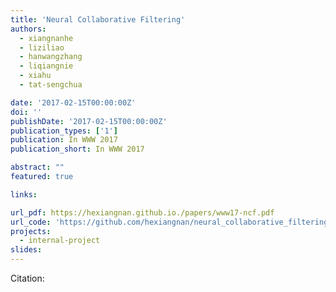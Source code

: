 ```yaml
---
title: 'Neural Collaborative Filtering'
authors:
  - xiangnanhe
  - liziliao
  - hanwangzhang
  - liqiangnie
  - xiahu
  - tat-sengchua

date: '2017-02-15T00:00:00Z'
doi: ''
publishDate: '2017-02-15T00:00:00Z'
publication_types: ['1']
publication: In WWW 2017 
publication_short: In WWW 2017 

abstract: ""
featured: true

links:

url_pdf: https://hexiangnan.github.io./papers/www17-ncf.pdf
url_code: 'https://github.com/hexiangnan/neural_collaborative_filtering'
projects:
  - internal-project
slides:
---
```




Citation:
